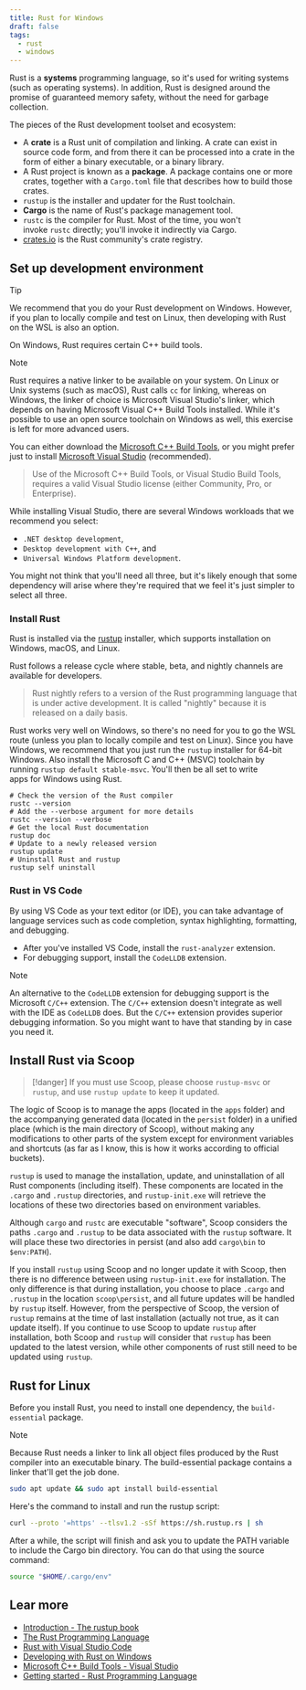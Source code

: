 ```yaml
---
title: Rust for Windows
draft: false
tags:
  - rust
  - windows
---
```


Rust is a **systems** programming language, so it's used for writing systems (such as operating systems). In addition, Rust is designed around the promise of guaranteed memory safety, without the need for garbage collection.

The pieces of the Rust development toolset and ecosystem:

- A **crate** is a Rust unit of compilation and linking. A crate can exist in source code form, and from there it can be processed into a crate in the form of either a binary executable, or a binary library.
- A Rust project is known as a **package**. A package contains one or more crates, together with a `Cargo.toml` file that describes how to build those crates.
- `rustup` is the installer and updater for the Rust toolchain.
- **Cargo** is the name of Rust's package management tool.
- `rustc` is the compiler for Rust. Most of the time, you won't invoke `rustc` directly; you'll invoke it indirectly via Cargo.
- [crates.io](https://crates.io/) is the Rust community's crate registry.

## Set up development environment

> [!tip]
> We recommend that you do your Rust development on Windows. However, if you plan to locally compile and test on Linux, then developing with Rust on the WSL is also an option.

On Windows, Rust requires certain C++ build tools.

> [!note]
> Rust requires a native linker to be available on your system. On Linux or Unix systems (such as macOS), Rust calls `cc` for linking, whereas on Windows, the linker of choice is Microsoft Visual Studio's linker, which depends on having Microsoft Visual C++ Build Tools installed. While it's possible to use an open source toolchain on Windows as well, this exercise is left for more advanced users.

You can either download the [Microsoft C++ Build Tools](https://visualstudio.microsoft.com/visual-cpp-build-tools/), or you might prefer just to install [Microsoft Visual Studio](https://visualstudio.microsoft.com/downloads/) (recommended).

> Use of the Microsoft C++ Build Tools, or Visual Studio Build Tools, requires a valid Visual Studio license (either Community, Pro, or Enterprise).

While installing Visual Studio, there are several Windows workloads that we recommend you select:

- `.NET desktop development`, 
- `Desktop development with C++`, and 
- `Universal Windows Platform development`. 

You might not think that you'll need all three, but it's likely enough that some dependency will arise where they're required that we feel it's just simpler to select all three.

### Install Rust

Rust is installed via the [rustup](https://rustup.rs/) installer, which supports installation on Windows, macOS, and Linux.

Rust follows a release cycle where stable, beta, and nightly channels are available for developers. 

> Rust nightly refers to a version of the Rust programming language that is under active development. It is called "nightly" because it is released on a daily basis.

Rust works very well on Windows, so there's no need for you to go the WSL route (unless you plan to locally compile and test on Linux). Since you have Windows, we recommend that you just run the `rustup` installer for 64-bit Windows. Also install the Microsoft C and C++ (MSVC) toolchain by running `rustup default stable-msvc`. You'll then be all set to write apps for Windows using Rust.

```shell
# Check the version of the Rust compiler
rustc --version
# Add the --verbose argument for more details
rustc --version --verbose
# Get the local Rust documentation
rustup doc
# Update to a newly released version
rustup update
# Uninstall Rust and rustup
rustup self uninstall
```

### Rust in VS Code

By using VS Code as your text editor (or IDE), you can take advantage of language services such as code completion, syntax highlighting, formatting, and debugging.

- After you've installed VS Code, install the `rust-analyzer` extension.
- For debugging support, install the `CodeLLDB` extension.

> [!note]
> An alternative to the `CodeLLDB` extension for debugging support is the Microsoft `C/C++` extension. The `C/C++` extension doesn't integrate as well with the IDE as `CodeLLDB` does. But the `C/C++` extension provides superior debugging information. So you might want to have that standing by in case you need it.

## Install Rust via Scoop

> [!danger]
> If you must use Scoop, please choose `rustup-msvc` or `rustup`, and use `rustup update` to keep it updated.

The logic of Scoop is to manage the apps (located in the `apps` folder) and the accompanying generated data (located in the `persist` folder) in a unified place (which is the main directory of Scoop), without making any modifications to other parts of the system except for environment variables and shortcuts (as far as I know, this is how it works according to official buckets).

`rustup` is used to manage the installation, update, and uninstallation of all Rust components (including itself). These components are located in the `.cargo` and `.rustup` directories, and `rustup-init.exe` will retrieve the locations of these two directories based on environment variables.

Although `cargo` and `rustc` are executable "software", Scoop considers the paths `.cargo` and `.rustup` to be data associated with the `rustup` software. It will place these two directories in persist (and also add `cargo\bin` to `$env:PATH`).

If you install `rustup` using Scoop and no longer update it with Scoop, then there is no difference between using `rustup-init.exe` for installation. The only difference is that during installation, you choose to place `.cargo` and `.rustup` in the location `scoop\persist`, and all future updates will be handled by `rustup` itself. However, from the perspective of Scoop, the version of `rustup` remains at the time of last installation (actually not true, as it can update itself). If you continue to use Scoop to update `rustup` after installation, both Scoop and `rustup` will consider that `rustup` has been updated to the latest version, while other components of rust still need to be updated using `rustup`.

## Rust for Linux

Before you install Rust, you need to install one dependency, the `build-essential` package.

> [!note]
> Because Rust needs a linker to link all object files produced by the Rust compiler into an executable binary. The build-essential package contains a linker that'll get the job done.

```bash
sudo apt update && sudo apt install build-essential
```

Here's the command to install and run the rustup script:

```bash
curl --proto '=https' --tlsv1.2 -sSf https://sh.rustup.rs | sh
```

After a while, the script will finish and ask you to update the PATH variable to include the Cargo bin directory. You can do that using the source command:

```bash
source "$HOME/.cargo/env"
```

## Lear more

- [Introduction - The rustup book](https://rust-lang.github.io/rustup/index.html)
- [The Rust Programming Language](https://doc.rust-lang.org/book/title-page.html)
- [Rust with Visual Studio Code](https://code.visualstudio.com/docs/languages/rust)
- [Developing with Rust on Windows](https://learn.microsoft.com/en-us/windows/dev-environment/rust/)
- [Microsoft C++ Build Tools - Visual Studio](https://visualstudio.microsoft.com/visual-cpp-build-tools/)
- [Getting started - Rust Programming Language](https://www.rust-lang.org/learn/get-started)
